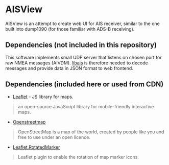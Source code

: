 # AISView
AISView is an attempt to create web UI for AIS receiver, similar to the one built into dump1090 (for those familiar with ADS-B receiving).

## Dependencies (not included in this repository)
This software implements small UDP server that listens on chosen port for raw NMEA messages (AIVDM). [libais](https://github.com/schwehr/libais) is therefore needed to decode messages and provide data in JSON format to web frontend.

## Dependencies (included here or used from CDN)
* [Leaflet](http://leafletjs.com/) - JS library for maps.
> an open-source JavaScript library for mobile-friendly interactive maps.
* [Openstreetmap](https://www.openstreetmap.org/)
> OpenStreetMap is a map of the world, created by people like you and free to use under an open licence.
* [Leaflet.RotatedMarker](https://github.com/bbecquet/Leaflet.RotatedMarker)
> Leaflet plugin to enable the rotation of map marker icons.
